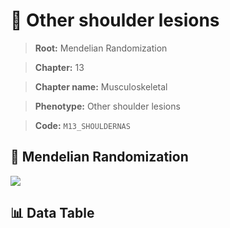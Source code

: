 # 🧪 Other shoulder lesions

> **Root:** Mendelian Randomization

> **Chapter:** 13  

> **Chapter name:** Musculoskeletal

> **Phenotype:** Other shoulder lesions  

> **Code:** `M13_SHOULDERNAS`

## 🧬 Mendelian Randomization  

<img src="/MR/Figures/Forward/M13_SHOULDERNAS.png"/>

## 📊 Data Table

<CsvTableMRF src="/MR_Data/Forward/M13_SHOULDERNAS.csv"/>
